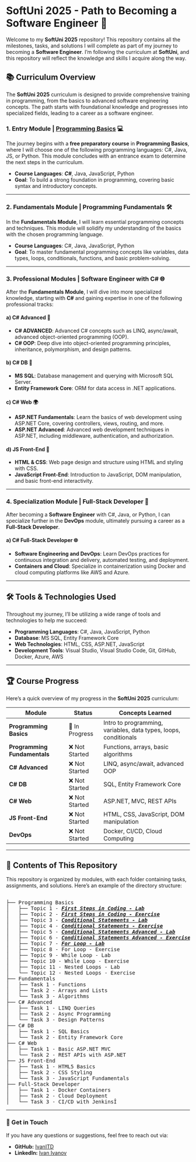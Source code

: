# SoftUni 2025 - Path to Becoming a Software Engineer 🚀

Welcome to my **SoftUni 2025** repository! This repository contains all the milestones, tasks, and solutions I will complete as part of my journey to becoming a **Software Engineer**. I’m following the curriculum at **SoftUni**, and this repository will reflect the knowledge and skills I acquire along the way.

## 📚 Curriculum Overview

The **SoftUni 2025** curriculum is designed to provide comprehensive training in programming, from the basics to advanced software engineering concepts. The path starts with foundational knowledge and progresses into specialized fields, leading to a career as a software engineer.

### 1. Entry Module | <a href="https://softuni.bg/trainings/4880/programming-basics-with-csharp-january-2025" class="button">**Programming Basics**</a> 💻

The journey begins with a **free preparatory course** in **Programming Basics**, where I will choose one of the following programming languages: C#, Java, JS, or Python. This module concludes with an entrance exam to determine the next steps in the curriculum.

- **Course Languages**: <b><i>C#</b></i>, Java, JavaScript, Python
- **Goal**: To build a strong foundation in programming, covering basic syntax and introductory concepts.

---

### 2. Fundamentals Module | **Programming Fundamentals** 🛠️

In the **Fundamentals Module**, I will learn essential programming concepts and techniques. This module will solidify my understanding of the basics with the chosen programming language.

- **Course Languages**: C#, Java, JavaScript, Python
- **Goal**: To master fundamental programming concepts like variables, data types, loops, conditionals, functions, and basic problem-solving.

---

### 3. Professional Modules | **Software Engineer with C#** 🌐

After the **Fundamentals Module**, I will dive into more specialized knowledge, starting with **C#** and gaining expertise in one of the following professional tracks:

#### a) **C# Advanced** 🚀
- **C# ADVANCED**: Advanced C# concepts such as LINQ, async/await, advanced object-oriented programming (OOP).
- **C# OOP**: Deep dive into object-oriented programming principles, inheritance, polymorphism, and design patterns.

#### b) **C# DB** 💾
- **MS SQL**: Database management and querying with Microsoft SQL Server.
- **Entity Framework Core**: ORM for data access in .NET applications.

#### c) **C# Web** 🌍
- **ASP.NET Fundamentals**: Learn the basics of web development using ASP.NET Core, covering controllers, views, routing, and more.
- **ASP.NET Advanced**: Advanced web development techniques in ASP.NET, including middleware, authentication, and authorization.

#### d) **JS Front-End** 📱
- **HTML & CSS**: Web page design and structure using HTML and styling with CSS.
- **JavaScript Front-End**: Introduction to JavaScript, DOM manipulation, and basic front-end interactivity.

---

### 4. Specialization Module | **Full-Stack Developer** 🔧

After becoming a **Software Engineer** with C#, Java, or Python, I can specialize further in the **DevOps** module, ultimately pursuing a career as a **Full-Stack Developer**. 

#### a) **C# Full-Stack Developer** 🌐
- **Software Engineering and DevOps**: Learn DevOps practices for continuous integration and delivery, automated testing, and deployment.
- **Containers and Cloud**: Specialize in containerization using Docker and cloud computing platforms like AWS and Azure.

---

## 🛠️ Tools & Technologies Used

Throughout my journey, I’ll be utilizing a wide range of tools and technologies to help me succeed:

- **Programming Languages**: C#, Java, JavaScript, Python
- **Database**: MS SQL, Entity Framework Core
- **Web Technologies**: HTML, CSS, ASP.NET, JavaScript
- **Development Tools**: Visual Studio, Visual Studio Code, Git, GitHub, Docker, Azure, AWS

---

## 🏆 Course Progress

Here’s a quick overview of my progress in the **SoftUni 2025** curriculum:

| Module                         | Status       | Concepts Learned                               |
| ------------------------------ | ------------ | ---------------------------------------------- |
| **Programming Basics**          | 🚧 In Progress | Intro to programming, variables, data types, loops, conditionals |
| **Programming Fundamentals**    | ❌ Not Started | Functions, arrays, basic algorithms            |
| **C# Advanced**                 | ❌ Not Started | LINQ, async/await, advanced OOP                |
| **C# DB**                       | ❌ Not Started | SQL, Entity Framework Core                     |
| **C# Web**                      | ❌ Not Started | ASP.NET, MVC, REST APIs                        |
| **JS Front-End**                | ❌ Not Started | HTML, CSS, JavaScript, DOM manipulation        |
| **DevOps**                      | ❌ Not Started | Docker, CI/CD, Cloud Computing                 |

---

## 📜 Contents of This Repository

This repository is organized by modules, with each folder containing tasks, assignments, and solutions. Here’s an example of the directory structure:
<pre>	
├── Programming Basics
│   ├── Topic 1 - <a href="https://github.com/IvanITD/SoftUni-2025/tree/main/Programming%20Basics%20with%20C%23/1.%20First%20Steps%20In%20Coding%20-%20Lab" class="button"><b><i>First Steps in Coding - Lab</i></b></a>
│   ├── Topic 2 - <a href="https://github.com/IvanITD/SoftUni-2025/tree/main/Programming%20Basics%20with%20C%23/2.%20First%20Steps%20In%20Coding%20-%20Exercise" class="button"><b><i>First Steps in Coding - Exercise</i></b></a>
│   ├── Topic 3 - <a href="https://github.com/IvanITD/SoftUni-2025/tree/main/Programming%20Basics%20with%20C%23/3.%20Conditional%20Statements%20-%20Lab" class="button"><b><i>Conditional Statements - Lab</i></b></a>
│   ├── Topic 4 - <a href="https://github.com/IvanITD/SoftUni-2025/tree/main/Programming%20Basics%20with%20C%23/4.%20Conditional%20Statements%20-%20Exercise" class="button"><b><i>Conditional Statements - Exercise</i></b></a>
│   ├── Topic 5 - <a href="https://github.com/IvanITD/SoftUni-2025/tree/main/Programming%20Basics%20with%20C%23/5.%20Conditional%20Statements%20Advanced%20-%20Lab" class="button"><b><i>Conditional Statements Advanced - Lab</i></b></a>
│   ├── Topic 6 - <a href="https://github.com/IvanITD/SoftUni-2025/tree/main/Programming%20Basics%20with%20C%23/6.%20Conditional%20Statements%20Advanced%20-%20Exercise" class="button"><b><i>Conditional Statements Advanced - Exercise</i></b></a>
│   ├── Topic 7 - <a href="https://github.com/IvanITD/SoftUni-2025/tree/main/Programming%20Basics%20with%20C%23/7.%20For%20Loop%20-%20Lab" class="button"><b><i>For Loop - Lab</i></b></a>
│   ├── Topic 8 - For Loop - Exercise
│   ├── Topic 9 - While Loop - Lab
│   ├── Topic 10 - While Loop - Exercise
│   ├── Topic 11 - Nested Loops - Lab
│   └── Topic 12 - Nested Loops - Exercise
├── Fundamentals
│   ├── Task 1 - Functions
│   ├── Task 2 - Arrays and Lists
│   └── Task 3 - Algorithms
├── C# Advanced
│   ├── Task 1 - LINQ Queries
│   ├── Task 2 - Async Programming
│   └── Task 3 - Design Patterns
├── C# DB
│   ├── Task 1 - SQL Basics
│   └── Task 2 - Entity Framework Core
├── C# Web
│   ├── Task 1 - Basic ASP.NET MVC
│   └── Task 2 - REST APIs with ASP.NET
├── JS Front-End
│   ├── Task 1 - HTML5 Basics
│   ├── Task 2 - CSS Styling
│   └── Task 3 - JavaScript Fundamentals
├── Full-Stack Developer
│   ├── Task 1 - Docker Containers
│   ├── Task 2 - Cloud Deployment
│   └── Task 3 - CI/CD with JenkinsÎ
</pre>
<hr>
<h3>🌟 Get in Touch</h3>
<p>If you have any questions or suggestions, feel free to reach out via:</p>
<ul>
	<li><b>GitHub:</b> <a href="https://github.com/IvanITD" class="button">IvanITD</a></li>
	<li><b>LinkedIn:</b> <a href="https://www.linkedin.com/in/ivanivanovofficial/" class="button">Ivan Ivanov</a></li>
</ul>
